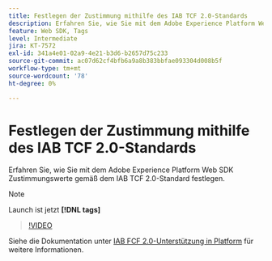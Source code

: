 ```yaml
---
title: Festlegen der Zustimmung mithilfe des IAB TCF 2.0-Standards
description: Erfahren Sie, wie Sie mit dem Adobe Experience Platform Web SDK Zustimmungswerte gemäß dem IAB TCF 2.0-Standard festlegen.
feature: Web SDK, Tags
level: Intermediate
jira: KT-7572
exl-id: 341a4e01-02a9-4e21-b3d6-b2657d75c233
source-git-commit: ac07d62cf4bfb6a9a8b383bbfae093304d008b5f
workflow-type: tm+mt
source-wordcount: '78'
ht-degree: 0%

---
```


# Festlegen der Zustimmung mithilfe des IAB TCF 2.0-Standards

Erfahren Sie, wie Sie mit dem Adobe Experience Platform Web SDK Zustimmungswerte gemäß dem IAB TCF 2.0-Standard festlegen.

>[!NOTE]
>
> Launch ist jetzt **[!DNL tags]**

>[!VIDEO](https://video.tv.adobe.com/v/332695/?quality=12&learn=on)

Siehe die Dokumentation unter [IAB FCF 2.0-Unterstützung in Platform](https://experienceleague.adobe.com/docs/experience-platform/landing/governance-privacy-security/consent/iab/overview.html) für weitere Informationen.
